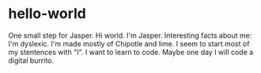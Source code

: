 # hello-world
One small step for Jasper. 
Hi world. I'm Jasper. Interesting facts about me: I'm dyslexic. I'm made mostly of Chipotle and lime. I seem to start most of my stentences with "I".
I want to learn to code. Maybe one day I will code a digital burrito. 
